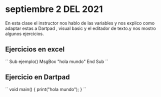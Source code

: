 # septiembre 2 DEL 2021

 En esta clase el instructor  nos hablo  de las variables y nos
 explico como adaptar estas a Dartpad , visual basic y
 el editador de texto.y nos mostro algunos ejercicios.

## Ejercicios en excel

´´
Sub ejemplo()
   MsgBox "hola mundo"
End Sub
´´
## Ejercicio en Dartpad

´´
void main() {
   print("hola mundo");
}
´´
